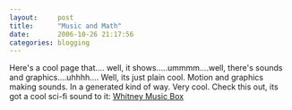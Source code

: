 ```yaml
---
layout:     post
title:      "Music and Math"
date:       2006-10-26 21:17:56
categories: blogging
---
```

Here's a cool page that.... well, it shows.....ummmm....well, there's sounds and graphics....uhhhh.... Well, its just plain cool. Motion and graphics making sounds. In a generated kind of way. Very cool. Check this out, its got a cool sci-fi sound to it: [Whitney Music Box ](http://www.coverpop.com/whitney/index.php?var=v16)
